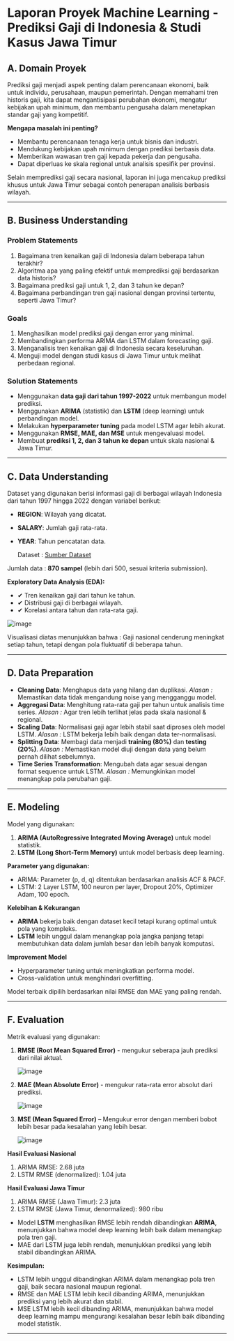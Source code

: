 # Laporan Proyek Machine Learning - Prediksi Gaji di Indonesia & Studi Kasus Jawa Timur

## A. Domain Proyek

Prediksi gaji menjadi aspek penting dalam perencanaan ekonomi, baik untuk individu, perusahaan, maupun pemerintah. Dengan memahami tren historis gaji, kita dapat mengantisipasi perubahan ekonomi, mengatur kebijakan upah minimum, dan membantu pengusaha dalam menetapkan standar gaji yang kompetitif.

**Mengapa masalah ini penting?**
- Membantu perencanaan tenaga kerja untuk bisnis dan industri.
- Mendukung kebijakan upah minimum dengan prediksi berbasis data.
- Memberikan wawasan tren gaji kepada pekerja dan pengusaha.
- Dapat diperluas ke skala regional untuk analisis spesifik per provinsi.

Selain memprediksi gaji secara nasional, laporan ini juga mencakup prediksi khusus untuk Jawa Timur sebagai contoh penerapan analisis berbasis wilayah.

---

## B. Business Understanding

### Problem Statements
1. Bagaimana tren kenaikan gaji di Indonesia dalam beberapa tahun terakhir?
2. Algoritma apa yang paling efektif untuk memprediksi gaji berdasarkan data historis?
3. Bagaimana prediksi gaji untuk 1, 2, dan 3 tahun ke depan?
4. Bagaimana perbandingan tren gaji nasional dengan provinsi tertentu, seperti Jawa Timur?

### Goals
1. Menghasilkan model prediksi gaji dengan error yang minimal.
2. Membandingkan performa ARIMA dan LSTM dalam forecasting gaji.
3. Menganalisis tren kenaikan gaji di Indonesia secara keseluruhan.
4. Menguji model dengan studi kasus di Jawa Timur untuk melihat perbedaan regional.

### Solution Statements
- Menggunakan **data gaji dari tahun 1997-2022** untuk membangun model prediksi.
- Menggunakan **ARIMA** (statistik) dan **LSTM** (deep learning) untuk perbandingan model.
- Melakukan **hyperparameter tuning** pada model LSTM agar lebih akurat.
- Menggunakan **RMSE, MAE, dan MSE** untuk mengevaluasi model.
- Membuat **prediksi 1, 2, dan 3 tahun ke depan** untuk skala nasional & Jawa Timur.

---

## C. Data Understanding

Dataset yang digunakan berisi informasi gaji di berbagai wilayah Indonesia dari tahun 1997 hingga 2022 dengan variabel berikut:
- **REGION**: Wilayah yang dicatat.
- **SALARY**: Jumlah gaji rata-rata.
- **YEAR**: Tahun pencatatan data.

   Dataset : [Sumber Dataset](https://www.kaggle.com/datasets/linkgish/indonesian-salary-by-region-19972022)

Jumlah data : **870 sampel** (lebih dari 500, sesuai kriteria submission).

**Exploratory Data Analysis (EDA):**
- ✔ Tren kenaikan gaji dari tahun ke tahun.
- ✔ Distribusi gaji di berbagai wilayah.
- ✔ Korelasi antara tahun dan rata-rata gaji.

![image](https://github.com/user-attachments/assets/6d0b9b32-6ed5-4498-b599-1ed5928f2561)

Visualisasi diatas menunjukkan bahwa : Gaji nasional cenderung meningkat setiap tahun, tetapi dengan pola fluktuatif di beberapa tahun.

---

## D. Data Preparation

- **Cleaning Data**: Menghapus data yang hilang dan duplikasi.
*Alasan :* Memastikan data tidak mengandung noise yang mengganggu model.
- **Aggregasi Data**: Menghitung rata-rata gaji per tahun untuk analisis time series.
*Alasan :* Agar tren lebih terlihat jelas pada skala nasional & regional.
- **Scaling Data**: Normalisasi gaji agar lebih stabil saat diproses oleh model LSTM.
*Alasan :* LSTM bekerja lebih baik dengan data ter-normalisasi.
- **Splitting Data**: Membagi data menjadi **training (80%)** dan **testing (20%)**.
*Alasan :* Memastikan model diuji dengan data yang belum pernah dilihat sebelumnya.
- **Time Series Transformation**: Mengubah data agar sesuai dengan format sequence untuk LSTM.
*Alasan :* Memungkinkan model menangkap pola perubahan gaji.

---

## E. Modeling

Model yang digunakan:
1. **ARIMA (AutoRegressive Integrated Moving Average)** untuk model statistik.
2. **LSTM (Long Short-Term Memory)** untuk model berbasis deep learning.

**Parameter yang digunakan:**
- ARIMA: Parameter (p, d, q) ditentukan berdasarkan analisis ACF & PACF.
- LSTM: 2 Layer LSTM, 100 neuron per layer, Dropout 20%, Optimizer Adam, 100 epoch.

**Kelebihan & Kekurangan**
- **ARIMA** bekerja baik dengan dataset kecil tetapi kurang optimal untuk pola yang kompleks.
- **LSTM** lebih unggul dalam menangkap pola jangka panjang tetapi membutuhkan data dalam jumlah besar dan lebih banyak komputasi.

**Improvement Model**
- Hyperparameter tuning untuk meningkatkan performa model.
- Cross-validation untuk menghindari overfitting.

Model terbaik dipilih berdasarkan nilai RMSE dan MAE yang paling rendah.

---

## F. Evaluation

Metrik evaluasi yang digunakan:
1. **RMSE (Root Mean Squared Error)** - mengukur seberapa jauh prediksi dari nilai aktual.
   
   ![image](https://github.com/user-attachments/assets/948cc8f0-0cf7-48b1-9c3f-c3ac993f2825)

3. **MAE (Mean Absolute Error)** - mengukur rata-rata error absolut dari prediksi.

   ![image](https://github.com/user-attachments/assets/d5a3871a-4899-4085-91cd-04f346a9440d)

   
4. **MSE (Mean Squared Error)** – Mengukur error dengan memberi bobot lebih besar pada kesalahan yang lebih besar.

   ![image](https://github.com/user-attachments/assets/17429587-bf89-452d-b191-e42a098b758e)
   

**Hasil Evaluasi Nasional**
1. ARIMA RMSE: 2.68 juta
2. LSTM RMSE (denormalized): 1.04 juta

**Hasil Evaluasi Jawa Timur**
1. ARIMA RMSE (Jawa Timur): 2.3 juta
2. LSTM RMSE (Jawa Timur, denormalized): 980 ribu

- Model **LSTM** menghasilkan RMSE lebih rendah dibandingkan **ARIMA**, menunjukkan bahwa model deep learning lebih baik dalam menangkap pola tren gaji.
- MAE dari LSTM juga lebih rendah, menunjukkan prediksi yang lebih stabil dibandingkan ARIMA.

**Kesimpulan:**
- LSTM lebih unggul dibandingkan ARIMA dalam menangkap pola tren gaji, baik secara nasional maupun regional.
- RMSE dan MAE LSTM lebih kecil dibanding ARIMA, menunjukkan prediksi yang lebih akurat dan stabil.
- MSE LSTM lebih kecil dibanding ARIMA, menunjukkan bahwa model deep learning mampu mengurangi kesalahan besar lebih baik dibanding model statistik.

---
